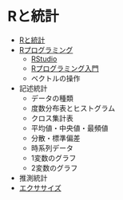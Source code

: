 # Rと統計

+ [Rと統計](01.md)
+ [Rプログラミング](02.md)
    + [RStudio](03.md)
    + [Rプログラミング入門](04.md)
    + ベクトルの操作
+ 記述統計
    + データの種類
    + 度数分布表とヒストグラム
    + クロス集計表
    + 平均値・中央値・最頻値
    + 分散・標準偏差
    + 時系列データ
    + 1変数のグラフ
    + 2変数のグラフ
+ 推測統計
+ [エクササイズ](ex/)
